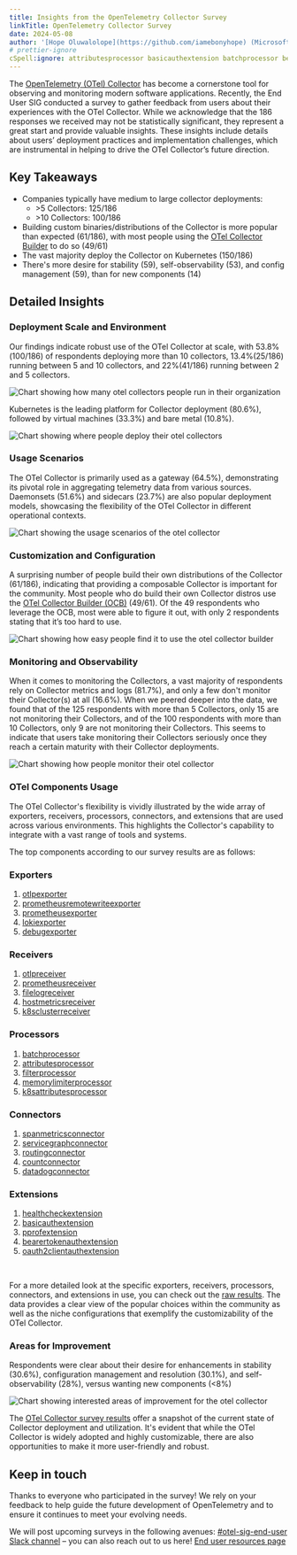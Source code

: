 ```yaml
---
title: Insights from the OpenTelemetry Collector Survey
linkTitle: OpenTelemetry Collector Survey
date: 2024-05-08
author: '[Hope Oluwalolope](https://github.com/iamebonyhope) (Microsoft)'
# prettier-ignore
cSpell:ignore: attributesprocessor basicauthextension batchprocessor bearertokenauthextension clientauthextension countconnector customizability datadogconnector debugexporter distros filelogreceiver filterprocessor healthcheckextension hostmetricsreceiver k8sattributesprocessor lokiexporter memorylimiterprocessor Oluwalolope otlpexporter otlpreceiver Pprof pprofextension prometheusexporter prometheusreceiver prometheusremotewriteexporter routingconnector sclusterreceiver Servicegraph servicegraphconnector spanmetricsconnector
---
```


The [OpenTelemetry (OTel) Collector](/docs/collector/)
has become a cornerstone tool for observing and monitoring modern software
applications. Recently, the End User SIG conducted a survey to gather feedback
from users about their experiences with the OTel Collector. While we acknowledge
that the 186 responses we received may not be statistically significant, they
represent a great start and provide valuable insights. These insights include
details about users’ deployment practices and implementation challenges, which
are instrumental in helping to drive the OTel Collector’s future direction.

## Key Takeaways

- Companies typically have medium to large collector deployments:
  - \>5 Collectors: 125/186
  - \>10 Collectors: 100/186
- Building custom binaries/distributions of the Collector is more popular than
  expected (61/186), with most people using the
  [OTel Collector Builder](https://github.com/open-telemetry/opentelemetry-collector-builder)
  to do so (49/61)
- The vast majority deploy the Collector on Kubernetes (150/186)
- There's more desire for stability (59), self-observability (53), and config
  management (59), than for new components (14)

## Detailed Insights

### Deployment Scale and Environment

Our findings indicate robust use of the OTel Collector at scale, with
53.8%(100/186) of respondents deploying more than 10 collectors, 13.4%(25/186)
running between 5 and 10 collectors, and 22%(41/186) running between 2 and 5
collectors.

![Chart showing how many otel collectors people run in their organization](deployment-scale.png)

Kubernetes is the leading platform for Collector deployment (80.6%), followed by
virtual machines (33.3%) and bare metal (10.8%).

![Chart showing where people deploy their otel collectors](deployment-environment.png)

### Usage Scenarios

The OTel Collector is primarily used as a gateway (64.5%), demonstrating its
pivotal role in aggregating telemetry data from various sources. Daemonsets
(51.6%) and sidecars (23.7%) are also popular deployment models, showcasing the
flexibility of the OTel Collector in different operational contexts.

![Chart showing the usage scenarios of the otel collector](usage-scenarios.png)

### Customization and Configuration

A surprising number of people build their own distributions of the Collector
(61/186), indicating that providing a composable Collector is important for the
community. Most people who do build their own Collector distros use the
[OTel Collector Builder (OCB)](https://github.com/open-telemetry/opentelemetry-collector-builder)
(49/61). Of the 49 respondents who leverage the OCB, most were able to figure it
out, with only 2 respondents stating that it’s too hard to use.

![Chart showing how easy people find it to use the otel collector builder](ocb-usage.png)

### Monitoring and Observability

When it comes to monitoring the Collectors, a vast majority of respondents rely
on Collector metrics and logs (81.7%), and only a few don't monitor their
Collector(s) at all (16.6%). When we peered deeper into the data, we found that
of the 125 respondents with more than 5 Collectors, only 15 are not monitoring
their Collectors, and of the 100 respondents with more than 10 Collectors, only
9 are not monitoring their Collectors. This seems to indicate that users take
monitoring their Collectors seriously once they reach a certain maturity with
their Collector deployments.

![Chart showing how people monitor their otel collector](monitoring.png)

### OTel Components Usage

The OTel Collector's flexibility is vividly illustrated by the wide array of
exporters, receivers, processors, connectors, and extensions that are used
across various environments. This highlights the Collector's capability to
integrate with a vast range of tools and systems.

The top components according to our survey results are as follows:

### Exporters

1. [otlpexporter](https://github.com/open-telemetry/opentelemetry-collector/tree/main/exporter/otlpexporter)
2. [prometheusremotewriteexporter](https://github.com/open-telemetry/opentelemetry-collector-contrib/blob/main/exporter/prometheusremotewriteexporter/README.md)
3. [prometheusexporter](https://github.com/open-telemetry/opentelemetry-collector-contrib/blob/main/exporter/prometheusexporter/README.md)
4. [lokiexporter](https://github.com/open-telemetry/opentelemetry-collector-contrib/blob/main/exporter/lokiexporter/README.md)
5. [debugexporter](https://github.com/open-telemetry/opentelemetry-collector/tree/main/exporter/debugexporter)

### Receivers

1. [otlpreceiver](https://github.com/open-telemetry/opentelemetry-collector/tree/main/receiver/otlpreceiver)
2. [prometheusreceiver](https://github.com/open-telemetry/opentelemetry-collector-contrib/blob/main/receiver/prometheusreceiver/README.md)
3. [filelogreceiver](https://github.com/open-telemetry/opentelemetry-collector-contrib/tree/main/receiver/filelogreceiver)
4. [hostmetricsreceiver](https://github.com/open-telemetry/opentelemetry-collector-contrib/blob/main/receiver/hostmetricsreceiver/README.md)
5. [k8sclusterreceiver](https://github.com/open-telemetry/opentelemetry-collector-contrib/blob/main/receiver/k8sclusterreceiver/README.md)

### Processors

1. [batchprocessor](https://github.com/open-telemetry/opentelemetry-collector/tree/main/processor/batchprocessor)
2. [attributesprocessor](https://github.com/open-telemetry/opentelemetry-collector-contrib/blob/main/processor/attributesprocessor/README.md)
3. [filterprocessor](https://github.com/open-telemetry/opentelemetry-collector-contrib/blob/main/processor/filterprocessor/README.md)
4. [memorylimiterprocessor](https://github.com/open-telemetry/opentelemetry-collector/tree/main/processor/memorylimiterprocessor)
5. [k8sattributesprocessor](https://github.com/open-telemetry/opentelemetry-collector-contrib/blob/main/processor/k8sattributesprocessor/README.md)

### Connectors

1. [spanmetricsconnector](https://github.com/open-telemetry/opentelemetry-collector-contrib/blob/main/extension/spanmetricsprocessor/README.md)
2. [servicegraphconnector](https://github.com/open-telemetry/opentelemetry-collector-contrib/blob/main/extension/servicegraphprocessor/README.md)
3. [routingconnector](https://github.com/open-telemetry/opentelemetry-collector-contrib/blob/main/processor/routingprocessor/README.md)
4. [countconnector](https://github.com/open-telemetry/opentelemetry-collector-contrib/blob/main/extension/countprocessor/README.md)
5. [datadogconnector](https://github.com/open-telemetry/opentelemetry-collector-contrib/blob/main/exporter/datadogexporter/README.md)

### Extensions

1. [healthcheckextension](https://github.com/open-telemetry/opentelemetry-collector-contrib/blob/main/extension/healthcheckextension/README.md)
2. [basicauthextension](https://github.com/open-telemetry/opentelemetry-collector-contrib/blob/main/extension/basicauthextension/README.md)
3. [pprofextension](https://github.com/open-telemetry/opentelemetry-collector-contrib/blob/main/extension/pprofextension/README.md)
4. [bearertokenauthextension](https://github.com/open-telemetry/opentelemetry-collector-contrib/blob/main/extension/bearertokenauthextension/README.md)
5. [oauth2clientauthextension](https://github.com/open-telemetry/opentelemetry-collector-contrib/blob/main/extension/oauth2clientauthextension/README.md)

<br/>

For a more detailed look at the specific exporters, receivers, processors,
connectors, and extensions in use, you can check out the
[raw results](https://github.com/open-telemetry/sig-end-user/blob/main/end-user-surveys/otel-collector/otel-collector-survey.csv).
The data provides a clear view of the popular choices within the community as
well as the niche configurations that exemplify the customizability of the OTel
Collector.

### Areas for Improvement

Respondents were clear about their desire for enhancements in stability (30.6%),
configuration management and resolution (30.1%), and self-observability (28%),
versus wanting new components (<8%)

![Chart showing interested areas of improvement for the otel collector](areas-of-improvement.png)

The
[OTel Collector survey results](https://github.com/open-telemetry/sig-end-user/blob/main/end-user-surveys/otel-collector/otel-collector-survey.csv)
offer a snapshot of the current state of Collector deployment and utilization.
It's evident that while the OTel Collector is widely adopted and highly
customizable, there are also opportunities to make it more user-friendly and
robust.

## Keep in touch

Thanks to everyone who participated in the survey! We rely on your feedback to
help guide the future development of OpenTelemetry and to ensure it continues to
meet your evolving needs.

We will post upcoming surveys in the following avenues:
[#otel-sig-end-user Slack channel](https://cloud-native.slack.com/archives/C01RT3MSWGZ)
– you can also reach out to us here!
[End user resources page](/community/end-user/)
